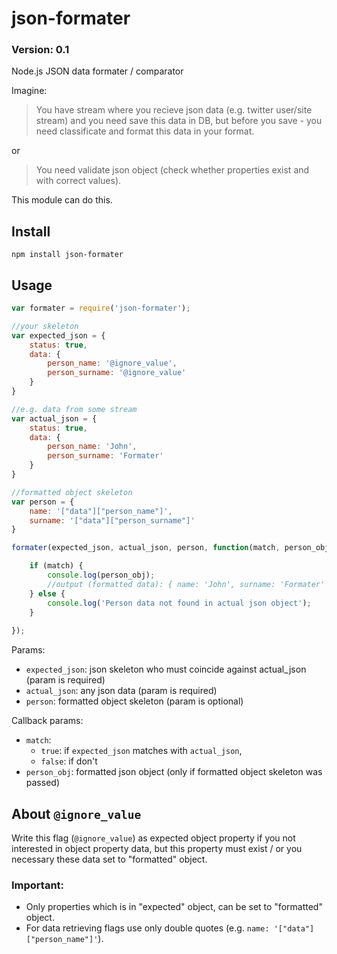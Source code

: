 json-formater
=============
### Version: 0.1 ###

Node.js JSON data formater / comparator

Imagine: 
> You have stream where you recieve json data (e.g. twitter user/site stream) and you need save this data in DB, but before you save - you need classificate and format this data in your format. 

or

> You need validate json object (check whether properties exist and with correct values).

This module can do this.

Install
-------
```npm install json-formater```

Usage
-----
```javascript
var formater = require('json-formater');

//your skeleton
var expected_json = {
    status: true,
    data: {
        person_name: '@ignore_value',
        person_surname: '@ignore_value'
    }
}

//e.g. data from some stream
var actual_json = {
    status: true,
    data: {
        person_name: 'John',
        person_surname: 'Formater'
    }
}

//formatted object skeleton
var person = {
    name: '["data"]["person_name"]',
    surname: '["data"]["person_surname"]'
}

formater(expected_json, actual_json, person, function(match, person_obj) {

    if (match) {
        console.log(person_obj);
        //output (formatted data): { name: 'John', surname: 'Formater' }
    } else {
        console.log('Person data not found in actual json object');
    }
    
});
```
Params:
- ```expected_json```: json skeleton who must coincide against actual_json (param is required)
- ```actual_json```: any json data (param is required)
- ```person```: formatted object skeleton (param is optional)

Callback params:
- ```match```: 
  - ```true```: if ```expected_json``` matches with ```actual_json```, 
  - ```false```: if don't
- ```person_obj```: formatted json object (only if formatted object skeleton was passed)

About ```@ignore_value```
-------------------------
Write this flag (```@ignore_value```) as expected object property if you not interested in object property data, but this property must exist / or you necessary these data set to "formatted" object.

### Important: ###
- Only properties which is in "expected" object, can be set to "formatted" object.
- For data retrieving flags use only double quotes (e.g. ```name: '["data"]["person_name"]'```). 

